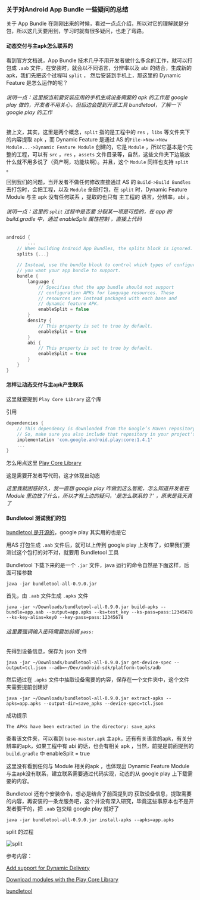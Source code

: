 ### 关于对Android App Bundle 一些疑问的总结

关于 App Bundle 在刚刚出来的时候，看过一点点介绍，所以对它的理解就是分包，所以这几天要用到，学习时就有很多疑问，也走了弯路。

#### 动态交付与主apk怎么联系的

看到官方文档说，App Bundle 技术几乎不用开发者做什么多余的工作，就可以打包成 `.aab` 文件，在安装时，就会以不同语言，分辨率以及 abi 的结合，生成新的 apk，我们先把这个过程叫 `split` ， 然后安装到手机上，那这里的 Dynamic Feature 是怎么运作的呢？

###### *说明一点：这里按当前要安装应用的手机生成设备需要的 apk 的工作是 google play 做的，开发者不用关心，但后边会提到开源工具 bundletool，了解一下 google play 的工作*

接上文，其实，这里是两个概念，`split` 指的是工程中的 `res` ，`libs` 等文件夹下的内容提取 apk ，而 Dynamic Feature 是通过 AS 的`File->New->New Module...->Dynamic Feature Module` 创建的，它是 `Module` ，所以它基本是个完整的工程，可以有 `src` ，`res` ，`assets` 文件目录等，自然，这些文件夹下边能放什么就不用多说了（资产啊，功能块啊）。并且，这个 `Module` 同样也支持 `split` 。

回到我们的问题，当开发者不做任何修改直接通过 AS 的 `Build->Build Bundles` 去打包时，会把工程，以及 `Module` 全部打包，在 `split` 时，Dynamic Feature Module 与主 apk 没有任何联系 ，提取的也只有 主工程的 语言，分辨率，abi 。

###### *说明一点：这里的 `split` 过程中是否要 分裂某一项是可控的，在 app 的 build.gradle 中，通过 enableSplit 属性控制 ，直接上代码*

```groovy
android {
		...
    // When building Android App Bundles, the splits block is ignored.
    splits {...}
  
  	// Instead, use the bundle block to control which types of configuration APKs
    // you want your app bundle to support.
    bundle {
        language {
            // Specifies that the app bundle should not support
            // configuration APKs for language resources. These
            // resources are instead packaged with each base and
            // dynamic feature APK.
            enableSplit = false
        }
        density {
            // This property is set to true by default.
            enableSplit = true
        }
        abi {
            // This property is set to true by default.
            enableSplit = true
        }
    }
}
```

#### 怎样让动态交付与主apk产生联系

这里就要提到 `Play Core Library` 这个库

引用

```groovy
dependencies {
    // This dependency is downloaded from the Google’s Maven repository.
    // So, make sure you also include that repository in your project's build.gradle file.
    implementation 'com.google.android.play:core:1.4.1'
    ...
}
```

怎么用点这里 [Play Core Library](<https://developer.android.com/guide/app-bundle/playcore>)

这是需要开发者写代码，这才体现出动态

*这里我就困惑好久，我一直想 google play 咋做到这么智能，怎么知道开发者在 Module 里边放了什么，所以才有上边的疑问，'是怎么联系的？'  ，原来是我天真了*

#### Bundletool 测试我们的包

[bundletool 是开源的](<https://github.com/google/bundletool>)，google play 其实用的也是它

用AS 打包生成 `.aab` 文件后，就可以上传到 google play 上发布了，如果我们要测试这个包打的对不对，就要用 Bundletool 工具

Bundletool 下载下来的是一个 `.jar` 文件，java 运行的命令自然是下面这样，后面可接参数

```shell
java -jar bundletool-all-0.9.0.jar
```

首先，由 `.aab` 文件生成 `.apks` 文件

```shell
java -jar ~/Downloads/bundletool-all-0.9.0.jar build-apks --bundle=app.aab --output=app.apks --ks=test_key --ks-pass=pass:12345678 --ks-key-alias=key0 --key-pass=pass:12345678
```

###### *这里要强调输入密码需要加前缀 `pass:`* 

先得到设备信息，保存为 json 文件

```shell
java -jar ~/Downloads/bundletool-all-0.9.0.jar get-device-spec --output=tcl.json --adb=~/Dev/android-sdk/platform-tools/adb
```

然后通过在 `.apks` 文件中抽取设备需要的内容，保存在一个文件夹中，这个文件夹需要提前创建好

```shell
java -jar ~/Downloads/bundletool-all-0.9.0.jar extract-apks --apks=app.apks --output-dir=save_apks --device-spec=tcl.json
```

成功提示

```shell
The APKs have been extracted in the directory: save_apks
```

查看该文件夹，可以看到 `base-master.apk` 主apk，还有有关语言的apk，有关分辨率的apk，如果工程中有 abi 的话，也会有相关 apk ，当然，前提是前面提到的 `build.gradle` 中 enableSplit = true

这里没有看到任何与 Module 相关的apk ，也体现出 Dynamic Feature Module 与主apk没有联系，建立联系需要通过代码实现，动态的从 google play 上下载需要的内容。

Bundletool 还有个安装命令，想必是结合了前面提到的 获取设备信息，提取需要的内容，再安装的一条龙服务吧，这个并没有深入研究，毕竟这些事原本也不是开发者要干的，把 `.aab` 包交给 google play 就好了

```shell
java -jar bundletool-all-0.9.0.jar install-apks --apks=app.apks
```



split 的过程

![split](https://img-blog.csdn.net/20181018223835228?watermark/2/text/aHR0cHM6Ly9ibG9nLmNzZG4ubmV0L2x0eW0yMDE0/font/5a6L5L2T/fontsize/400/fill/I0JBQkFCMA==/dissolve/70)

参考内容：

[Add support for Dynamic Delivery](<https://developer.android.com/studio/projects/dynamic-delivery>)

[Download modules with the Play Core Library](<https://developer.android.com/guide/app-bundle/playcore>)

[bundletool](<https://developer.android.com/studio/command-line/bundletool>)



